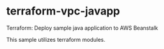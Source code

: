 # terraform-vpc-javapp

Terraform: Deploy sample java application to AWS Beanstalk

This sample utilizes terraform modules.
